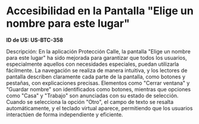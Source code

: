 # Accesibilidad en la Pantalla "Elige un nombre para este lugar"

**ID de US: US-BTC-358**

Descripción: En la aplicación Protección Calle, la pantalla "Elige un nombre para este lugar" ha sido mejorada para garantizar que todos los usuarios, especialmente aquellos con necesidades especiales, puedan utilizarla fácilmente. La navegación se realiza de manera intuitiva, y los lectores de pantalla describen claramente cada parte de la pantalla, como botones y pestañas, con explicaciones precisas. Elementos como "Cerrar ventana" y "Guardar nombre" son identificados como botones, mientras que opciones como "Casa" y "Trabajo" son anunciadas con su estado de selección. Cuando se selecciona la opción "Otro", el campo de texto se resalta automáticamente, y el teclado virtual aparece, permitiendo que los usuarios interactúen de forma independiente y eficiente.